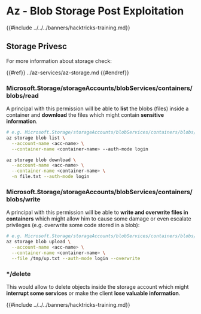 # Az - Blob Storage Post Exploitation

{{#include ../../../banners/hacktricks-training.md}}

## Storage Privesc

For more information about storage check:

{{#ref}}
../az-services/az-storage.md
{{#endref}}

### Microsoft.Storage/storageAccounts/blobServices/containers/blobs/read

A principal with this permission will be able to **list** the blobs (files) inside a container and **download** the files which might contain **sensitive information**.

```bash
# e.g. Microsoft.Storage/storageAccounts/blobServices/containers/blobs/read
az storage blob list \
  --account-name <acc-name> \
  --container-name <container-name> --auth-mode login

az storage blob download \
  --account-name <acc-name> \
  --container-name <container-name> \
  -n file.txt --auth-mode login
```

### Microsoft.Storage/storageAccounts/blobServices/containers/blobs/write

A principal with this permission will be able to **write and overwrite files in containers** which might allow him to cause some damage or even escalate privileges (e.g. overwrite some code stored in a blob):

```bash
# e.g. Microsoft.Storage/storageAccounts/blobServices/containers/blobs/write
az storage blob upload \
  --account-name <acc-name> \
  --container-name <container-name> \
  --file /tmp/up.txt --auth-mode login --overwrite
```

### \*/delete

This would allow to delete objects inside the storage account which might **interrupt some services** or make the client **lose valuable information**.

{{#include ../../../banners/hacktricks-training.md}}



